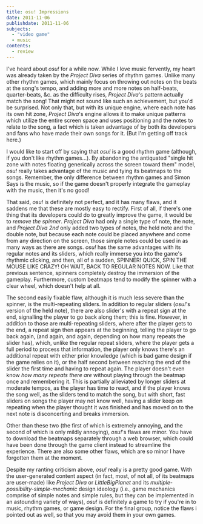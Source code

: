 ```yaml
---
title: osu! Impressions
date: 2011-11-06
publishdate: 2011-11-06
subjects:
  - "video game"
  - music
contents:
  - review
---
```


I've heard about <i>osu!</i> for a while now.  While I love music
fervently, my heart was already taken by the <i>Project Diva</i> series
of rhythm games.  Unlike many other rhythm games, which mainly focus on
throwing out notes on the beats at the song's tempo, and adding more and
more notes on half-beats, quarter-beats, &c. as the difficulty rises,
<i>Project Diva</i>'s pattern actually match the song!  That might not
sound like such an achievement, but you'd be surprised.  Not only that,
but with its unique engine, where each note has its own hit zone,
<i>Project Diva</i>'s engine allows it to make unique patterns which
utilize the entire screen space and uses positioning and the notes to
relate to the song, a fact which is taken advantage of by both its
developers and fans who have made their own songs for it. (But I'm
getting off track here.)

I would like to start off by saying that <i>osu!</i> is a good rhythm
game (although, if you don't like rhythm games...).  By abandoning the
antiquated "single hit zone with notes floating generically across the
screen toward them" model, <i>osu!</i> really takes advantage of the
music and tying its beatmaps to the songs.  Remember, the only
difference between rhythm games and Simon Says is the music, so if the
game doesn't properly integrate the gameplay with the music, then it's
no good!

That said, <i>osu!</i> is definitely not perfect, and it has many flaws,
and it saddens me that these are mostly easy to rectify.  First of all,
if there's one thing that its developers could do to greatly improve the
game, it would be to <i>remove the spinner</i>.  <i>Project Diva</i> had
only a single type of note, the note, and <i>Project Diva 2nd</i> only
added two types of notes, the held note and the double note, but because
each note could be placed anywhere and come from any direction on the
screen, those simple notes could be used in as many ways as there are
songs.  <i>osu!</i> has the same advantages with its regular notes and
its sliders, which really immerse you into the game's rhythmic clicking,
and then, all of a sudden, SPINNER! QUICK, SPIN THE MOUSE LIKE CRAZY! OH
WAIT, BACK TO REGULAR NOTES NOW.  Like that previous sentence, spinners
completely destroy the immersion of the gameplay.  Furthermore, custom
beatmaps tend to modify the spinner with a clear wheel, which doesn't
help at all.

The second easily fixable flaw, although it is much less severe than the
spinner, is the multi-repeating sliders.  In addition to regular sliders
(<i>osu!</i>'s version of the held note), there are also slider's with a
repeat sign at the end, signalling the player to go back along them;
this is fine.  However, in addition to those are multi-repeating
sliders, where after the player gets to the end, a repeat sign then
appears at the beginning, telling the player to go back again, (and
again, and again, depending on how many repeats the slider has), which,
unlike the regular repeat sliders, where the player gets a full period
to process that information, the player only knows there's an additional
repeat with either prior knowledge (which is bad game design if the game
relies on it), or the half second between reaching the end of the slider
the first time and having to repeat again.  The player doesn't even know
<i>how many repeats there are</i> without playing through the beatmap
once and remembering it.  This is partially allieviated by longer
sliders at moderate tempos, as the player has time to react, and if the
player knows the song well, as the sliders tend to match the song, but
with short, fast sliders on songs the player may not know well, having a
slider keep on repeating when the player thought it was finished and has
moved on to the next note is disconcerting and breaks immersion.

Other than these two (the first of which is extremely annoying, and the
second of which is only mildly annoying), <i>osu!</i>'s flaws are minor.
You have to download the beatmaps separately through a web browser,
which could have been done through the game client instead to streamline
the experience.  There are also some other flaws, which are so minor I
have forgotten them at the moment.

Despite my ranting criticism above, <i>osu!</i> really is a pretty good
game.  With the user-generated content aspect (in fact, most, of not
all, of its beatmaps are user-made) like <i>Project Diva</i> or
<i>LittleBigPlanet</i> and its
<i>multiple-possibility-simple-mechanic</i> design ideology (i.e., game
mechanics comprise of simple notes and simple rules, but they can be
implemented in an astounding variety of ways), <i>osu!</i> is definitely
a game to try if you're in to music, rhythm games, or game design.  For
the final group, notice the flaws i pointed out as well, so that you may
avoid them in your own games.
